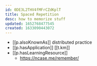 ```yaml
---
id: 0DE3L2THV4fMFrCZdKplT
title: Spaced Repetition
desc: how to memorize stuff
updated: 1652768477545
created: 1633090443072
---
```



- [[p.alsoKnownAs]] distributed practice
- [[p.hasApplication]] [[t.km]] 
- [[p.hasLearningResource]] 
  - https://ncase.me/remember/